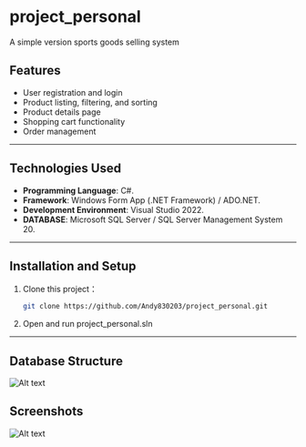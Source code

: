 # project_personal
A simple version sports goods selling system

## Features
- User registration and login
- Product listing, filtering, and sorting
- Product details page
- Shopping cart functionality
- Order management

---

## **Technologies Used**
- **Programming Language**: C#.
- **Framework**: Windows Form App (.NET Framework) / ADO.NET.
- **Development Environment**: Visual Studio 2022.
- **DATABASE**: Microsoft SQL Server / SQL Server Management System 20.

---
## Installation and Setup
1. Clone this project：
   ```bash
   git clone https://github.com/Andy830203/project_personal.git
2. Open and run project_personal.sln

---

## Database Structure
![Alt text](sql_structure.png)

## Screenshots
![Alt text](screenshot01.png)

